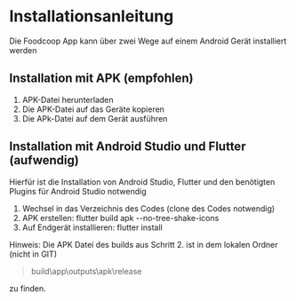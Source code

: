 # Installationsanleitung

Die Foodcoop App kann über zwei Wege auf einem Android Gerät installiert werden

## Installation mit APK (empfohlen)

1. APK-Datei herunterladen
2. Die APK-Datei auf das Geräte kopieren
3. Die APk-Datei auf dem Gerät ausführen


## Installation mit Android Studio und Flutter (aufwendig)

Hierfür ist die Installation von Android Studio, Flutter und den benötigten Plugins für Android Studio notwendig
1. Wechsel in das Verzeichnis des Codes (clone des Codes notwendig)
2. APK erstellen: flutter build apk --no-tree-shake-icons
3. Auf Endgerät installieren: flutter install

Hinweis: Die APK Datei des builds aus Schritt 2. ist in dem lokalen Ordner (nicht in GIT)
> build\app\outputs\apk\release

zu finden.